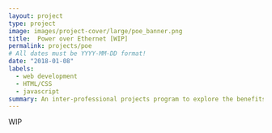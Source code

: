 ```yaml
---
layout: project
type: project
image: images/project-cover/large/poe_banner.png
title:  Power over Ethernet [WIP]
permalink: projects/poe
# All dates must be YYYY-MM-DD format!
date: "2018-01-08"
labels:
  - web development
  - HTML/CSS
  - javascript
summary: An inter-professional projects program to explore the benefits of power over ethernet 
---
```


WIP